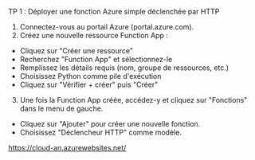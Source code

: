 TP 1 : Déployer une fonction Azure simple déclenchée par HTTP

1. Connectez-vous au portail Azure (portal.azure.com).
2. Créez une nouvelle ressource Function App :
- Cliquez sur "Créer une ressource"
- Recherchez "Function App" et sélectionnez-le
- Remplissez les détails requis (nom, groupe de ressources, etc.)
- Choisissez Python comme pile d'exécution
- Cliquez sur "Vérifier + créer" puis "Créer"

3. Une fois la Function App créée, accédez-y et cliquez sur "Fonctions" dans le menu de gauche.
- Cliquez sur "Ajouter" pour créer une nouvelle fonction.
- Choisissez "Déclencheur HTTP" comme modèle.

https://cloud-an.azurewebsites.net/